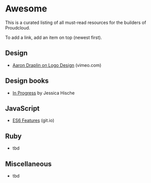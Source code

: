 # Awesome

This is a curated listing of all must-read resources for the builders of Proudcloud.

To add a link, add an item on top (newest first).

## Design

- [Aaron Draplin on Logo Design](https://vimeo.com/113751583) (vimeo.com)

## Design books

- [In Progress](http://www.amazon.com/Progress-Lettering-Artists-Sketchbook-Process-ebook/dp/B00WYJCIB4/ref=sr_1_1?s=books&ie=UTF8&qid=1431501090&sr=1-1&keywords=in+progress+jessica+hische) by Jessica Hische

## JavaScript

- [ES6 Features](git.io/es6features) (git.io)

## Ruby

- tbd

## Miscellaneous

- tbd
